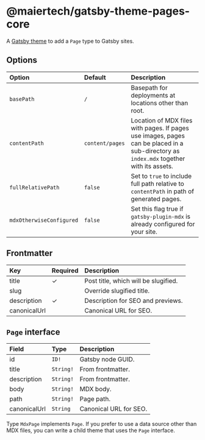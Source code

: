 # @maiertech/gatsby-theme-pages-core

A [Gatsby theme](https://www.gatsbyjs.com/docs/themes/what-are-gatsby-themes/)
to add a `Page` type to Gatsby sites.

## Options

| Option                   | Default         | Description                                                                                                                            |
| :----------------------- | :-------------- | :------------------------------------------------------------------------------------------------------------------------------------- |
| `basePath`               | `/`             | Basepath for deployments at locations other than root.                                                                                 |
| `contentPath`            | `content/pages` | Location of MDX files with pages. If pages use images, pages can be placed in a sub-directory as `index.mdx` together with its assets. |
| `fullRelativePath`       | `false`         | Set to `true` to include full path relative to `contentPath` in path of generated pages.                                               |
| `mdxOtherwiseConfigured` | `false`         | Set this flag true if `gatsby-plugin-mdx` is already configured for your site.                                                         |

## Frontmatter

| Key          | Required | Description                          |
| :----------- | :------- | :----------------------------------- |
| title        | ✓        | Post title, which will be slugified. |
| slug         |          | Override slugified title.            |
| description  | ✓        | Description for SEO and previews.    |
| canonicalUrl |          | Canonical URL for SEO.               |

## `Page` interface

| Field        | Type      | Description            |
| :----------- | :-------- | :--------------------- |
| id           | `ID!`     | Gatsby node GUID.      |
| title        | `String!` | From frontmatter.      |
| description  | `String!` | From frontmatter.      |
| body         | `String!` | MDX body.              |
| path         | `String!` | Page path.             |
| canonicalUrl | `String`  | Canonical URL for SEO. |

Type `MdxPage` implements `Page`. If you prefer to use a data source other than
MDX files, you can write a child theme that uses the `Page` interface.
